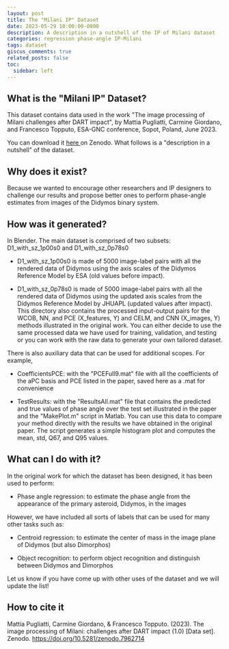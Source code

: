 ```yaml
---
layout: post
title: The "Milani IP" Dataset
date: 2023-05-29 10:00:00-0000
description: A description in a nutshell of the IP of Milani dataset
categories: regression phase-angle IP-Milani
tags: dataset
giscus_comments: true
related_posts: false
toc:
  sidebar: left
---
```


## What is the "Milani IP" Dataset? 

This dataset contains data used in the work "The image processing of Milani challenges after DART impact", by Mattia Pugliatti, Carmine Giordano, and Francesco Topputo, ESA-GNC conference, Sopot, Poland, June 2023. 

You can download it <a href="https://zenodo.org/record/7962714"> here </a> on Zenodo. What follows is a "description in a nutshell" of the dataset. 

## Why does it exist? 

Because we wanted to encourage other researchers and IP designers to challenge our results and propose better ones to perform phase-angle estimates from images of the Didymos binary system. 

## How was it generated?

In Blender. The main dataset is comprised of two subsets: D1_with_sz_1p00s0 and D1_with_sz_0p78s0

- D1_with_sz_1p00s0 is made of 5000 image-label pairs with all the rendered data of Didymos using the axis scales of the Didymos Reference Model by ESA (old values before impact).

- D1_with_sz_0p78s0 is made of 5000 image-label pairs with all the rendered data of Didymos using the updated axis scales from the Didymos Reference Model by JHUAPL (updated values after impact). This directory also contains the processed input-output pairs for the WCOB, NN, and PCE (X_features, Y) and CELM, and CNN (X_images, Y) methods illustrated in the original work. You can either decide to use the same processed data we have used for training, validation, and testing or you can work with the raw data to generate your own tailored dataset. 

There is also auxiliary data that can be used for additional scopes. For example, 

- CoefficientsPCE: with the "PCEFull9.mat" file with all the coefficients of the aPC basis and PCE listed in the paper, saved here as a .mat for convenience

- TestResults: with the "ResultsAll.mat" file that contains the predicted and true values of phase angle over the test set illustrated in the paper and the "MakePlot.m" script in Matlab. You can use this data to compare your method directly with the results we have obtained in the original paper. The script generates a simple histogram plot and computes the mean, std, Q67, and Q95 values.     

## What can I do with it? 

In the original work for which the dataset has been designed, it has been used to perform:

- Phase angle regression: to estimate the phase angle from the appearance of the primary asteroid, Didymos, in the images

However, we have included all sorts of labels that can be used for many other tasks such as: 

- Centroid regression: to estimate the center of mass in the image plane of Didymos (but also Dimorphos)

- Object recognition: to perform object recognition and distinguish between Didymos and Dimorphos

Let us know if you have come up with other uses of the dataset and we will update the list!

## How to cite it

Mattia Pugliatti, Carmine Giordano, & Francesco Topputo. (2023). The image processing of Milani: challenges after DART impact (1.0) [Data set]. Zenodo. https://doi.org/10.5281/zenodo.7962714
